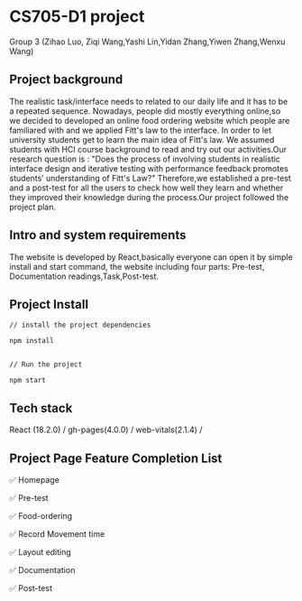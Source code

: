 # CS705-D1 project
Group 3 (Zihao Luo, Ziqi Wang,Yashi Lin,Yidan Zhang,Yiwen Zhang,Wenxu Wang)

##  Project background
The realistic task/interface needs to related to our daily life and it has to be a repeated sequence. Nowadays, people did mostly everything online,so we decided to developed an online food ordering website which people are familiared with and we applied Fitt's law to the interface. In order to let university students get to learn the main idea of Fitt's law.
We assumed students with HCI course background to read and try out our activities.Our research question is : "Does the process of involving students in realistic interface design and iterative testing with performance feedback promotes students’ understanding of Fitt's Law?" Therefore,we established a pre-test and a post-test for all the users to check how well they learn and whether they improved their knowledge during the process.Our project followed the project plan.
## Intro and system requirements
The website is developed by React,basically everyone can open it by simple install and start command, the website including four parts: Pre-test, Documentation readings,Task,Post-test.
## Project Install

```
// install the project dependencies

npm install
 
 
// Run the project 

npm start
```
## Tech stack
React (18.2.0) /
gh-pages(4.0.0) /
web-vitals(2.1.4) /


## Project Page Feature Completion List

✅  Homepage 

✅  Pre-test

✅  Food-ordering

✅  Record Movement time

✅  Layout editing

✅  Documentation

✅  Post-test


